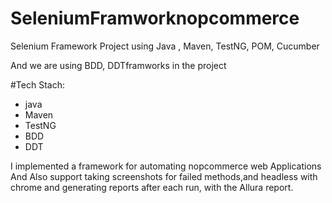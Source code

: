 # SeleniumFramworknopcommerce
Selenium Framework Project using Java , Maven, TestNG, POM, Cucumber

And we are using BDD, DDTframworks in the project

#Tech Stach:
- java
- Maven
- TestNG
- BDD
- DDT

I implemented a framework for automating nopcommerce web Applications  And
Also support taking screenshots for failed methods,and headless with chrome and generating reports after each run, with the Allura report.
